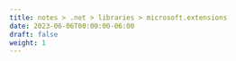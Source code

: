 ```yaml
---
title: notes > .net > libraries > microsoft.extensions
date: 2023-06-06T00:00:00-06:00
draft: false
weight: 1
---
```

